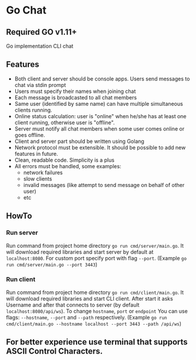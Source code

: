 # Go Chat 

## Required GO v1.11+

Go implementation CLI chat

## Features
- Both client and server should be console apps. Users send messages to chat via stdin prompt
- Users must specify their names when joining chat
- Each message is broadcasted to all chat members
- Same user (identified by same name) can have multiple simultaneous clients running.
- Online status calculation: user is "online" when he/she has at least one client running, otherwise user is "offline".
- Server must notify all chat members when some user comes online or goes offline.
- Client and server part should be written using Golang
- Network protocol must be extensible. It should be possible to add new features in future.
- Clean, readable code. Simplicity is a plus
- All errors must be handled, some examples:
    - network failures
    - slow clients
    - invalid messages (like attempt to send message on behalf of other user)
    - etc
    
## HowTo 

### Run server
Run command from project home directory `go run cmd/server/main.go`. It will download required libraries and start server 
by default at `localhost:8080`. For custom port specify port with flag `--port`. (Example `go run cmd/server/main.go --port 3443`)

### Run client 
Run command from project home directory `go run cmd/client/main.go`. It will download required libraries and start CLI client. After start 
it asks Username and after that connects to server (by default `localhost:8080/api/ws`). To change `hostname`, `port` or `endpoint` You 
can use flags: `--hostname`, `--port` and `--path` respectively. (Example `go run cmd/client/main.go --hostname localhost --port 3443 --path /api/ws`)

## For better experience use terminal that supports ASCII Control Characters. 


  


  